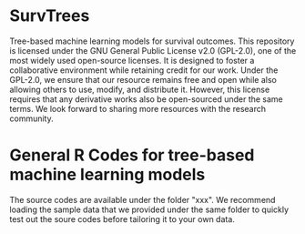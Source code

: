 # SurvTrees
Tree-based machine learning models for survival outcomes.
This repository is licensed under the GNU General Public License v2.0 (GPL-2.0), one of the most widely used open-source licenses. It is designed to foster a collaborative environment while retaining credit for our work. Under the GPL-2.0, we ensure that our resource remains free and open while also allowing others to use, modify, and distribute it. However, this license requires that any derivative works also be open-sourced under the same terms. We look forward to sharing more resources with the research community.

# General R Codes for tree-based machine learning models
The source codes are available under the folder "xxx". We recommend loading the sample data that we provided under the same folder to quickly test out the soure codes before tailoring it to your own data.
